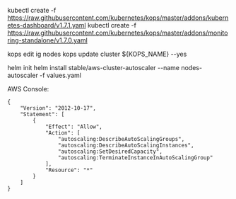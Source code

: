 kubectl create -f https://raw.githubusercontent.com/kubernetes/kops/master/addons/kubernetes-dashboard/v1.7.1.yaml
kubectl create -f https://raw.githubusercontent.com/kubernetes/kops/master/addons/monitoring-standalone/v1.7.0.yaml

kops edit ig nodes
kops update cluster ${KOPS_NAME} --yes

helm init
helm install stable/aws-cluster-autoscaler --name nodes-autoscaler -f values.yaml


AWS Console:
```
{
    "Version": "2012-10-17",
    "Statement": [
        {
            "Effect": "Allow",
            "Action": [
                "autoscaling:DescribeAutoScalingGroups",
                "autoscaling:DescribeAutoScalingInstances",
                "autoscaling:SetDesiredCapacity",
                "autoscaling:TerminateInstanceInAutoScalingGroup"
            ],
            "Resource": "*"
        }
    ]
}
```
